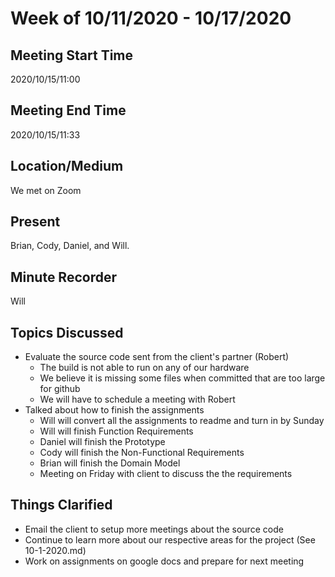 # Week of 10/11/2020 - 10/17/2020

## Meeting Start Time

2020/10/15/11:00

## Meeting End Time

2020/10/15/11:33

## Location/Medium

We met on Zoom

## Present

Brian, Cody, Daniel, and Will.

## Minute Recorder

Will

## Topics Discussed

- Evaluate the source code sent from the client's partner (Robert)
  - The build is not able to run on any of our hardware
  - We believe it is missing some files when committed that are too large for github
  - We will have to schedule a meeting with Robert
- Talked about how to finish the assignments
  - Will will convert all the assignments to readme and turn in by Sunday
  - Will will finish Function Requirements 
  - Daniel will finish the Prototype
  - Cody will finish the Non-Functional Requirements 
  - Brian will finish the Domain Model
  - Meeting on Friday with client to discuss the the requirements

## Things Clarified

- Email the client to setup more meetings about the source code
- Continue to learn more about our respective areas for the project (See 10-1-2020.md)
- Work on assignments on google docs and prepare for next meeting
